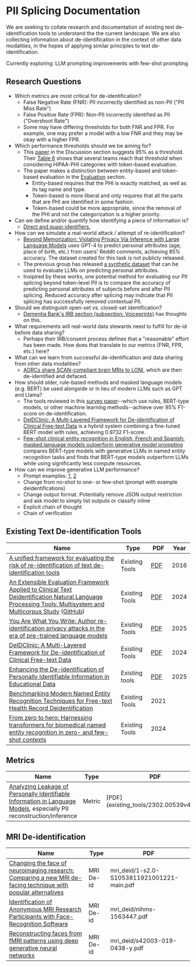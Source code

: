 # PII Splicing Documentation

We are seeking to collate research and documentation of existing text de-identification tools to understand the the current landscape. We are also collecting information about de-identification in the context of other data modalities, in the hopes of applying similar principles to text de-identification.

Currently exploring: LLM prompting improvements with few-shot prompting

## Research Questions
- Which metrics are most critical for de-identification?
    - False Negative Rate (FNR): PII incorrectly identified as non-PII ("PII Miss Rate")
    - False Positive Rate (FPR): Non-PII incorrectly identified as PII ("Overshoot Rate")
    - Some may have differing thresholds for both FNR and FPR. For example, one may prefer a model with a low FNR and they may be okay with a higher FPR.
- Which performance thresholds should we be aiming for?
    - This [paper](https://pmc.ncbi.nlm.nih.gov/articles/PMC4989908/#S10) in the Discussion section suggests 95% as a threshold. Their [Table 6](https://pmc.ncbi.nlm.nih.gov/articles/PMC4989908/#T6) shows that several teams reach that threshold when considering HIPAA-PHI categories with token-based evaluation.
    - The paper makes a distinction between entity-based and token-based evaluation in the [Evaluation](https://pmc.ncbi.nlm.nih.gov/articles/PMC4989908/#S6) section.
        - Entity-based requires that the PHI is exactly matched, as well as its tag name and type.
        - Token-based is more liberal and only requires that all the parts that are PHI are identified in some fashion.
        - Token-based could be more appropriate, since the removal of the PHI and not the categorization is a higher priority.
- Can we define and/or quantify how identifying a piece of information is?
    - [Direct and quasi-identifiers.](https://www.sciencedirect.com/science/article/pii/S1532046416300697)
- How can we simulate a real-world attack / attempt of re-identification?
    - [Beyond Memorization: Violating Privacy Via Inference with Large Language Models](https://arxiv.org/abs/2310.07298) uses GPT-4 to predict personal attributes (age, place of birth, etc.) from users' Reddit comments, achieving 85% accuracy. The dataset created for this task is not publicly released.
    - The previous group has released [a synthetic dataset](https://arxiv.org/abs/2406.07217) that can be used to evaluate LLMs on predicting personal attributes.
    - Insipired by these works, one potential method for evaluating our PII splicing beyond token-level PII is to compare the accuracy of predicting personal attributes of subjects before and after PII splicing. Reduced accuracy after splicing may indicate that PII splicing has successfully removed contextual PII.
- Should we distinguish open-set vs. closed-set identification?
    - [Dementia Bank's IRB section (subsection: Voiceprints)](https://talkbank.org/share/irb/) has thoughts on this.
- What requirements will real-world data stewards need to fulfill for de-id before data sharing?
    - Perhaps their IRB/consent process defines that a "reasonable" effort has been made. How does that translate to our metrics (FNR, FPR, etc.) here?
- What can we learn from successful de-identification and data sharing from other data modalities?
    - [ADRCs share SCAN-compliant brain MRIs to LONI](https://scan.naccdata.org/), which are then de-identified and defaced.
- How should older, rule-based methods and masked language models (e.g. BERT) be used alongside or in lieu of modern LLMs such as GPT and Llama?
    - The tools reviewed in this [survey paper](https://www.semanticscholar.org/paper/De-identification-of-clinical-free-text-using-A-of-Kovacevic-Ba%C5%A1aragin/4dd2f02fbec030ed73aabbb556317a24f1013585?utm_source=direct_link)--which use rules, BERT-type models, or other machine learning methods--achieve over 95% F1-score on de-identification.
    - [DeIDClinic: A Multi-Layered Framework for De-identification of Clinical Free-text Data](https://arxiv.org/abs/2410.01648) is a hybrid system combining a fine-tuned BERT model with rules, achieving 0.9732 F1-score.
    - [Few-shot clinical entity recognition in English, French and Spanish:
masked language models outperform generative model prompting](https://arxiv.org/pdf/2402.12801) compares BERT-type models with generative LLMs in named entity recognition tasks and finds that BERT-type models outperform LLMs while using significantly less compute resources.
- How can we improve generative LLM performance?
    - Prompt examples: [1](https://arxiv.org/pdf/2402.12801), [2](https://arxiv.org/html/2501.09765v1)
    - Change from no-shot to one- or few-shot (prompt with example deidentifications)
    - Change output format. Potentially remove JSON output restriction and ask model to simply list outputs or classify inline
    - Explicit chain of thought
    - Chain of verification

## Existing Text De-identification Tools

| Name | Type | PDF |  Year |
| - | - | - | - |
| [A unified framework for evaluating the risk of re-identification of text de-identification tools](https://www.sciencedirect.com/science/article/pii/S1532046416300697) | Existing Tools | [PDF](existing_tools/1-s2.0-S0885230824001293-main.pdf) | 2016 |
| [An Extensible Evaluation Framework Applied to Clinical Text Deidentification Natural Language Processing Tools: Multisystem and Multicorpus Study](https://pubmed.ncbi.nlm.nih.gov/38805692/) ([GitHub](https://codeberg.org/HeiderLab/ots-deidentification))| Existing Tools | [PDF](existing_tools/jmir-2024-1-e55676.pdf) | 2024 |
[You Are What You Write: Author re-identification privacy attacks in the era of pre-trained language models](https://www.sciencedirect.com/science/article/pii/S0885230824001293) | Existing Tools | [PDF](existing_tools/re-id-privacy-attacks.pdf) | 2025 |
[DeIDClinic: A Multi-Layered Framework for De-identification of Clinical Free-text Data](https://arxiv.org/abs/2410.01648) | Existing Tools | [PDF](existing_tools/2410.01648v1.pdf) | 2024 |
| [Enhancing the De-identification of Personally Identifiable Information in Educational Data](https://arxiv.org/html/2501.09765v1) | Existing tools | [PDF](existing_tools/2501.09765v1.pdf) | 2025 |
| [Benchmarking Modern Named Entity Recognition Techniques for Free-text Health Record Deidentification](https://pmc.ncbi.nlm.nih.gov/articles/PMC8378656) | Existing Tools | 2021 |
| [From zero to hero: Harnessing transformers for biomedical named entity recognition in zero- and few-shot contexts](https://www.sciencedirect.com/science/article/abs/pii/S0933365724002124) | Existing Tools | 2024 |

## Metrics
| Name | Type | PDF | Year | 
| - | - | - | - |
| [Analyzing Leakage of Personally Identifiable Information in Language Models](https://arxiv.org/pdf/2302.00539), especially PII reconstruction/inference | Metric | [PDF] (existing_tools/2302.00539v4.pdf) | 2023 |

## MRI De-identification

| Name |  Type | PDF |
| - | - | - |
[Changing the face of neuroimaging research: Comparing a new MRI de-facing technique with popular alternatives](https://www.sciencedirect.com/science/article/pii/S1053811921001221) | MRI De-id | mri_deid/1-s2.0-S1053811921001221-main.pdf |
[Identification of Anonymous MRI Research Participants with Face-Recognition Software](https://pmc.ncbi.nlm.nih.gov/articles/PMC7091256/) | MRI De-id | mri_deid/nihms-1563447.pdf |
[Reconstructing faces from fMRI patterns using deep generative neural networks](https://www.nature.com/articles/s42003-019-0438-y) | MRI De-id | mri_deid/s42003-019-0438-y.pdf | 
